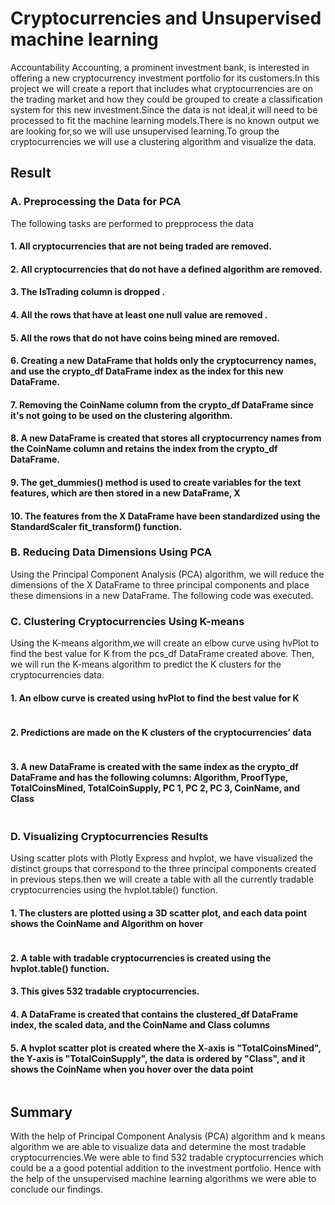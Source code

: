 # Cryptocurrencies and Unsupervised machine learning

Accountability Accounting, a prominent investment bank, is interested in offering a new cryptocurrency investment portfolio for its customers.In this project we will create a report that includes what cryptocurrencies are on the trading market and how they could be grouped to create a classification system for this new investment.Since the data is not ideal,it will need to be processed to fit the machine learning models.There is no known output we are  looking for,so we will use unsupervised learning.To group the cryptocurrencies we will use a clustering algorithm and visualize the data.

## Result
### A. Preprocessing the Data for PCA

The following tasks are performed to prepprocess the data
#### 1. All cryptocurrencies that are not being traded are removed.
#### 2. All cryptocurrencies that do not have a defined algorithm are removed. 
#### 3. The IsTrading column is dropped .
#### 4. All the rows that have at least one null value are removed .
#### 5. All the rows that do not have coins being mined are removed.
#### 6. Creating a new DataFrame that holds only the cryptocurrency names, and use the crypto_df DataFrame index as the index for this new DataFrame.
#### 7. Removing the CoinName column from the crypto_df DataFrame since it's not going to be used on the clustering algorithm.
#### 8. A new DataFrame is created that stores all cryptocurrency names from the CoinName column and retains the index from the crypto_df DataFrame.
#### 9. The get_dummies() method is used to create variables for the text features, which are then stored in a new DataFrame, X
#### 10. The features from the X DataFrame have been standardized using the StandardScaler fit_transform() function.

### B. Reducing Data Dimensions Using PCA
Using the Principal Component Analysis (PCA) algorithm, we will reduce the dimensions of the X DataFrame to three principal components and place these dimensions in a new DataFrame.
The following code was executed.
![]()

### C. Clustering Cryptocurrencies Using K-means
Using the K-means algorithm,we will create an elbow curve using hvPlot to find the best value for K from the pcs_df DataFrame created above. Then, we will run the K-means algorithm to predict the K clusters for the cryptocurrencies data.

#### 1. An elbow curve is created using hvPlot to find the best value for K 
![]()

#### 2. Predictions are made on the K clusters of the cryptocurrencies’ data 
![]()

#### 3. A new DataFrame is created with the same index as the crypto_df DataFrame and has the following columns: Algorithm, ProofType, TotalCoinsMined, 	TotalCoinSupply, PC 1, PC 2, PC 3, CoinName, and Class 
![]()

### D. Visualizing Cryptocurrencies Results
Using scatter plots with Plotly Express and hvplot, we have visualized the distinct groups that correspond to the three principal components created in previous steps.then we will create a table with all the currently tradable cryptocurrencies using the hvplot.table() function.

#### 1. The clusters are plotted using a 3D scatter plot, and each data point shows the CoinName and Algorithm on hover
![]()

#### 2. A table with tradable cryptocurrencies is created using the hvplot.table() function. 

#### 3. This gives 532 tradable cryptocurrencies.

#### 4. A DataFrame is created that contains the clustered_df DataFrame index, the scaled data, and the CoinName and Class columns 

#### 5. A hvplot scatter plot is created where the X-axis is "TotalCoinsMined", the Y-axis is "TotalCoinSupply", the data is ordered by "Class", and it 	shows the CoinName when you hover over the data point 
![]()

## Summary
With the help of Principal Component Analysis (PCA) algorithm and k means algorithm we are able to visualize data and determine the most tradable cryptocurrencies.We were able to find 532 tradable cryptocurrencies which could be a a good potential addition to the investment portfolio. Hence with the help of the unsupervised machine learning algorithms we were able to conclude our findings.